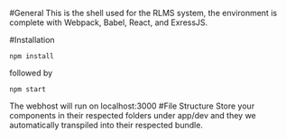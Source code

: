 #General
This is the shell used for the RLMS system, the environment is complete with Webpack, Babel, React, and ExressJS.


#Installation
~~~~
npm install
~~~~
followed by
~~~~
npm start
~~~~

The webhost will run on localhost:3000
#File Structure
Store your components in their respected folders under app/dev and they we automatically transpiled into their respected bundle.
